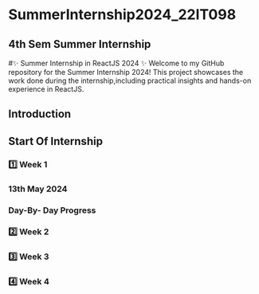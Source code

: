 # SummerInternship2024_22IT098

## 4th Sem Summer Internship

#✨ Summer Internship in ReactJS 2024 ✨
Welcome to my GitHub repository for the Summer Internship 2024! This project showcases the work done during the internship,including practical insights and hands-on experience in ReactJS.

## Introduction


## Start Of Internship

### 1️⃣ Week 1 

### 13th May 2024

### Day-By- Day Progress

### 2️⃣ Week 2

### 3️⃣ Week 3 

### 4️⃣ Week 4
